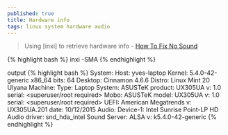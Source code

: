 ```yaml
---
published: true
title: Hardware info
tags: linux system hardware audio
---
```

> Using [inxi] to retrieve hardware info - [How To Fix No Sound](https://itsfoss.com/fix-sound-ubuntu-1304-quick-tip/)

{% highlight bash %}
inxi -SMA
{% endhighlight %}

output
{% highlight bash %}
System:    Host: yves-laptop Kernel: 5.4.0-42-generic x86_64 bits: 64 Desktop: Cinnamon 4.6.6 
           Distro: Linux Mint 20 Ulyana 
Machine:   Type: Laptop System: ASUSTeK product: UX305UA v: 1.0 
           serial: <superuser/root required> 
           Mobo: ASUSTeK model: UX305UA v: 1.0 serial: <superuser/root required> 
           UEFI: American Megatrends v: UX305UA.201 date: 10/12/2015 
Audio:     Device-1: Intel Sunrise Point-LP HD Audio driver: snd_hda_intel 
           Sound Server: ALSA v: k5.4.0-42-generic 
{% endhighlight %}
